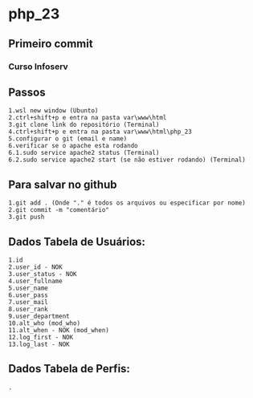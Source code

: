 # php_23
## Primeiro commit
### Curso Infoserv

## Passos
    1.wsl new window (Ubunto)
    2.ctrl+shift+p e entra na pasta var\www\html
    3.git clone link do repositório (Terminal)
    4.ctrl+shift+p e entra na pasta var\www\html\php_23
    5.configurar o git (email e name)
    6.verificar se o apache esta rodando
    6.1.sudo service apache2 status (Terminal)
    6.2.sudo service apache2 start (se não estiver rodando) (Terminal)

## Para salvar no github
    1.git add . (Onde "." é todos os arquivos ou especificar por nome)
    2.git commit -m "comentário"
    3.git push


## Dados Tabela de Usuários:
    1.id
    2.user_id - NOK
    3.user_status - NOK
    4.user_fullname
    5.user_name
    6.user_pass
    7.user_mail
    8.user_rank
    9.user_department
    10.alt_who (mod_who)
    11.alt_when - NOK (mod_when)
    12.log_first - NOK
    13.log_last - NOK

## Dados Tabela de Perfis:
    .